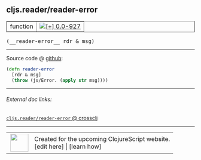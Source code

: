 ## cljs.reader/reader-error



 <table border="1">
<tr>
<td>function</td>
<td><a href="https://github.com/cljsinfo/cljs-api-docs/tree/0.0-927"><img valign="middle" alt="[+] 0.0-927" title="Added in 0.0-927" src="https://img.shields.io/badge/+-0.0--927-lightgrey.svg"></a> </td>
</tr>
</table>


 <samp>
(__reader-error__ rdr & msg)<br>
</samp>

---







Source code @ [github](https://github.com/clojure/clojurescript/blob/r1934/src/cljs/cljs/reader.cljs#L68-L70):

```clj
(defn reader-error
  [rdr & msg]
  (throw (js/Error. (apply str msg))))
```

<!--
Repo - tag - source tree - lines:

 <pre>
clojurescript @ r1934
└── src
    └── cljs
        └── cljs
            └── <ins>[reader.cljs:68-70](https://github.com/clojure/clojurescript/blob/r1934/src/cljs/cljs/reader.cljs#L68-L70)</ins>
</pre>

-->

---



###### External doc links:

[`cljs.reader/reader-error` @ crossclj](http://crossclj.info/fun/cljs.reader.cljs/reader-error.html)<br>

---

 <table>
<tr><td>
<img valign="middle" align="right" width="48px" src="http://i.imgur.com/Hi20huC.png">
</td><td>
Created for the upcoming ClojureScript website.<br>
[edit here] | [learn how]
</td></tr></table>

[edit here]:https://github.com/cljsinfo/cljs-api-docs/blob/master/cljsdoc/cljs.reader/reader-error.cljsdoc
[learn how]:https://github.com/cljsinfo/cljs-api-docs/wiki/cljsdoc-files

<!--

This information was too distracting to show to readers, but I'll leave it
commented here since it is helpful to:

- pretty-print the data used to generate this document
- and show how to retrieve that data



The API data for this symbol:

```clj
{:ns "cljs.reader",
 :name "reader-error",
 :type "function",
 :signature ["[rdr & msg]"],
 :source {:code "(defn reader-error\n  [rdr & msg]\n  (throw (js/Error. (apply str msg))))",
          :title "Source code",
          :repo "clojurescript",
          :tag "r1934",
          :filename "src/cljs/cljs/reader.cljs",
          :lines [68 70]},
 :full-name "cljs.reader/reader-error",
 :full-name-encode "cljs.reader/reader-error",
 :history [["+" "0.0-927"]]}

```

Retrieve the API data for this symbol:

```clj
;; from Clojure REPL
(require '[clojure.edn :as edn])
(-> (slurp "https://raw.githubusercontent.com/cljsinfo/cljs-api-docs/catalog/cljs-api.edn")
    (edn/read-string)
    (get-in [:symbols "cljs.reader/reader-error"]))
```

-->
